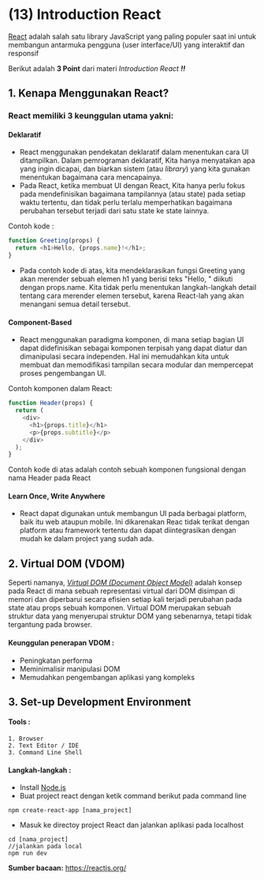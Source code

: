 # **(13) Introduction React**

[React](https://reactjs.org/) adalah salah satu library JavaScript yang paling populer saat ini untuk membangun antarmuka pengguna (user interface/UI) yang interaktif dan responsif

Berikut adalah **3 Point** dari materi _Introduction React **‼️**_

## **1. Kenapa Menggunakan React?**

### React memiliki 3 keunggulan utama yakni:

#### Deklaratif

- React menggunakan pendekatan deklaratif dalam menentukan cara UI ditampilkan.
  Dalam pemrograman deklaratif, Kita hanya menyatakan apa yang ingin dicapai, dan biarkan sistem (atau _library_) yang kita gunakan menentukan bagaimana cara mencapainya.
- Pada React, ketika membuat UI dengan React, Kita hanya perlu fokus pada mendefinisikan bagaimana tampilannya (atau state) pada setiap waktu tertentu, dan tidak perlu terlalu memperhatikan bagaimana perubahan tersebut terjadi dari satu state ke state lainnya.

Contoh kode :

```javascript
function Greeting(props) {
  return <h1>Hello, {props.name}!</h1>;
}
```

- Pada contoh kode di atas, kita mendeklarasikan fungsi Greeting yang akan merender sebuah elemen h1 yang berisi teks "Hello, " diikuti dengan props.name. Kita tidak perlu menentukan langkah-langkah detail tentang cara merender elemen tersebut, karena React-lah yang akan menangani semua detail tersebut.

#### Component-Based

- React menggunakan paradigma komponen, di mana setiap bagian UI dapat didefinisikan sebagai komponen terpisah yang dapat diatur dan dimanipulasi secara independen. Hal ini memudahkan kita untuk membuat dan memodifikasi tampilan secara modular dan mempercepat proses pengembangan UI.

Contoh komponen dalam React:

```javascript
function Header(props) {
  return (
    <div>
      <h1>{props.title}</h1>
      <p>{props.subtitle}</p>
    </div>
  );
}
```

Contoh kode di atas adalah contoh sebuah komponen fungsional dengan nama Header pada React

#### Learn Once, Write Anywhere

- React dapat digunakan untuk membangun UI pada berbagai platform, baik itu web ataupun mobile. Ini dikarenakan Reac tidak terikat dengan platform atau framework tertentu dan dapat diintegrasikan dengan mudah ke dalam project yang sudah ada.

## **2. Virtual DOM (VDOM)**

Seperti namanya, _[Virtual DOM (Document Object Model)](https://reactjs.org/docs/faq-internals.html)_ adalah konsep pada React di mana sebuah representasi virtual dari DOM disimpan di memori dan diperbarui secara efisien setiap kali terjadi perubahan pada state atau props sebuah komponen. Virtual DOM merupakan sebuah struktur data yang menyerupai struktur DOM yang sebenarnya, tetapi tidak tergantung pada browser.

#### Keunggulan penerapan VDOM :

- Peningkatan performa
- Meminimalisir manipulasi DOM
- Memudahkan pengembangan aplikasi yang kompleks

## **3. Set-up Development Environment**

#### Tools :

    1. Browser
    2. Text Editor / IDE
    3. Command Line Shell

#### Langkah-langkah :

- Install [Node.js](https://nodejs.org/en/)
- Buat project react dengan ketik command berikut pada command line

```
npm create-react-app [nama_project]
```

- Masuk ke directoy project React dan jalankan aplikasi pada localhost

```
cd [nama_project]
//jalankan pada local
npm run dev
```

**Sumber bacaan:** https://reactjs.org/
